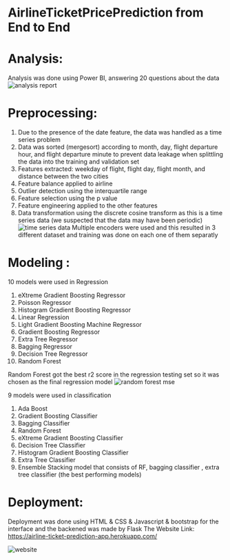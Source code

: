 # AirlineTicketPricePrediction from End to End
# Analysis:

Analysis was done using Power BI, answering 20 questions about the data
![analysis report ](https://user-images.githubusercontent.com/76780379/170844979-5b42173d-e2a4-40fd-859a-5c16e60694c2.jpg)
# Preprocessing:

1. Due to the presence of the date feature, the data was handled as a time series problem
2. Data was sorted (mergesort) according to month, day, flight departure hour, and flight departure minute
to prevent data leakage when splittling the data into the training and validation set
3. Features extracted: weekday of flight, flight day, flight month, and distance between the two cities
4. Feature balance applied to airline
5. Outlier detection using the interquartile range
6. Feature selection using the p value
7. Feature engineering applied to the other features
8. Data transformation using the discrete cosine transform as this is a time series data (we suspected that the data may have been periodic)
![time series data](https://user-images.githubusercontent.com/76780379/170845001-c72271a3-f6b0-4886-bdf2-d2d2e7058622.jpg)
Multiple encoders were used and this resulted in 3 different dataset and training was done on each one of them separatly
# Modeling :

10 models were used in Regression
1. eXtreme Gradient Boosting Regressor
2. Poisson Regressor
3. Histogram Gradient Boosting Regressor
4. Linear Regression
5. Light Gradient Boosting Machine Regressor
6. Gradient Boosting Regressor
7. Extra Tree Regressor 
8. Bagging Regressor
9. Decision Tree Regressor
10. Random Forest 

Random Forest got the best r2 score in the regression testing set so it was chosen as the final regression model
![random forest mse](https://user-images.githubusercontent.com/76780379/172643425-76dfa607-f2ab-40cb-9249-55b336ab592d.jpg)

9 models were used in classification
1. Ada Boost
2. Gradient Boosting Classifier
3. Bagging Classifier
4. Random Forest    
5. eXtreme Gradient Boosting Classifier
6. Decision Tree Classifier
7. Histogram Gradient Boosting Classifier     
8. Extra Tree Classifier 
9. Ensemble Stacking model that consists of RF, bagging classifier , extra tree classifier (the best performing models) 

# Deployment:
Deployment was done using HTML & CSS & Javascript & bootstrap for the interface and the backened was made by Flask
The Website Link: https://airline-ticket-prediction-app.herokuapp.com/

![website](https://user-images.githubusercontent.com/73191469/172854369-b3791318-0408-4e82-a2a0-7dd7ee7197a2.png)
